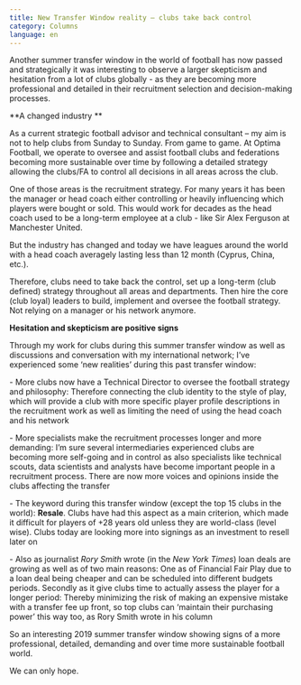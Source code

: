 ```yaml
---
title: New Transfer Window reality – clubs take back control
category: Columns
language: en
---
```

Another summer transfer window in the world of football has now passed and strategically it was interesting to observe a larger skepticism and hesitation from a lot of clubs globally - as they are becoming more professional and detailed in their recruitment selection and decision-making processes.

**A changed industry**

As a current strategic football advisor and technical consultant – my aim is not to help clubs from Sunday to Sunday. From game to game. At Optima Football, we operate to oversee and assist football clubs and federations becoming more sustainable over time by following a detailed strategy allowing the clubs/FA to control all decisions in all areas across the club.

One of those areas is the recruitment strategy. For many years it has been the manager or head coach either controlling or heavily influencing which players were bought or sold. This would work for decades as the head coach used to be a long-term employee at a club - like Sir Alex Ferguson at Manchester United. But the industry has changed and today we have leagues around the world with a head coach averagely lasting less than 12 month (Cyprus, China, etc.).

Therefore, clubs need to take back the control, set up a long-term (club defined) strategy throughout all areas and departments. Then hire the core (club loyal) leaders to build, implement and oversee the football strategy. Not relying on a manager or his network anymore.

**Hesitation and skepticism are positive signs**

Through my work for clubs during this summer transfer window as well as discussions and conversation with my international network; I’ve experienced some ‘new realities’ during this past transfer window:

\- More clubs now have a Technical Director to oversee the football strategy and philosophy: Therefore connecting the club identity to the style of play, which will provide a club with more specific player profile descriptions in the recruitment work as well as limiting the need of using the head coach and his network

\- More specialists make the recruitment processes longer and more demanding: I’m sure several intermediaries experienced clubs are becoming more self-going and in control as also specialists like technical scouts, data scientists and analysts have become important people in a recruitment process. There are now more voices and opinions inside the clubs affecting the transfer

\- The keyword during this transfer window (except the top 15 clubs in the world): **Resale**. Clubs have had this aspect as a main criterion, which made it difficult for players of +28 years old unless they are world-class (level wise). Clubs today are looking more into signings as an investment to resell later on

\- Also as journalist _Rory Smith_ wrote (in the _New York Times_) loan deals are growing as well as of two main reasons: One as of Financial Fair Play due to a loan deal being cheaper and can be scheduled into different budgets periods. Secondly as it give clubs time to actually assess the player for a longer period: Thereby minimizing the risk of making an expensive mistake with a transfer fee up front, so top clubs can ‘maintain their purchasing power’ this way too, as Rory Smith wrote in his column

So an interesting 2019 summer transfer window showing signs of a more professional, detailed, demanding and over time more sustainable football world. We can only hope.
